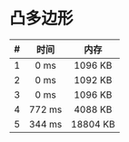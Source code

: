 # 凸多边形

| #          | 时间                           | 内存                           |
|:----------:|:------------------------------:|:------------------------------:|
|1|0 ms|1096 KB|
|2|0 ms|1092 KB|
|3|0 ms|1096 KB|
|4|772 ms|4088 KB|
|5|344 ms|18804 KB|

